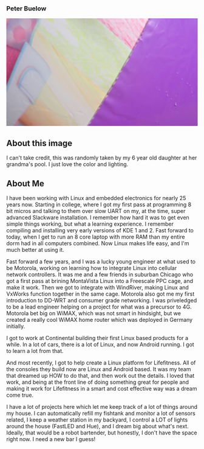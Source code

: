 ### Peter Buelow

![BeachBall](https://github.com/buelowp/buelowp/blob/master/P7120148.jpg)

## About this image

I can't take credit, this was randomly taken by my 6 year old daughter at her grandma's pool. I just love the color and lighting.

## About Me
I have been working with Linux and embedded electronics for nearly 25 years now. Starting in college, where I got my first pass at programming 8 bit micros and talking to them over slow UART on my, at the time, super advanced Slackware installation. I remember how hard it was to get even simple things working, but what a learning experience. I remember compiling and installing very early versions of KDE 1 and 2. Fast forward to today, when I get to run an 8 core laptop with more RAM than my entire dorm had in all computers combined. Now Linux makes life easy, and I'm much better at using it.

Fast forward a few years, and I was a lucky young engineer at what used to be Motorola, working on learning how to integrate Linux into cellular network controllers. It was me and a few friends in suburban Chicago who got a first pass at brining MontaVista Linux into a Freescale PPC cage, and make it work. Then we got to integrate with WindRiver, making Linux and VxWorks function together in the same cage. Motorola also got me my first introduction to DD-WRT and consumer grade networking. I was priveledged to be a lead engineer helping on a project for what was a precursor to 4G. Motorola bet big on WiMAX, which was not smart in hindsight, but we created a really cool WiMAX home router which was deployed in Germany initially.

I got to work at Continental building their first Linux based products for a while. In a lot of cars, there is a lot of Linux, and now Android running. I got to learn a lot from that.

And most recently, I got to help create a Linux platform for Lifefitness. All of the consoles they build now are Linux and Android based. It was my team that dreamed up HOW to do that, and then work out the details. I loved that work, and being at the front line of doing something great for people and making it work for Lifefitness in a smart and cost effective way was a dream come true.

I have a lot of projects here which let me keep track of a lot of things around my house. I can automatically refill my fishtank and monitor a lot of sensors related, I keep a weather station in my backyard, I control a LOT of lights around the house (FastLED and Hue), and I dream big about what's next. Ideally, that would be a robot bartender, but honestly, I don't have the space right now. I need a new bar I guess!

<!-- recent_releases starts -->
<!-- recent_releases ends -->
